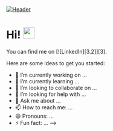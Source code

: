 [![Header](https://user-images.githubusercontent.com/22766407/111681774-a492b400-8849-11eb-9ba7-1605549957b3.png "Header")](https://cheems72.herokuapp.com/)

# Hi! <img src="https://raw.githubusercontent.com/MartinHeinz/MartinHeinz/master/wave.gif" width="30px">


<!--
**ulti72/ulti72** is a ✨ _special_ ✨ repository because its `README.md` (this file) appears on your GitHub profile.

<!-- Actual text -->

You can find me on [![LinkedIn][3.2]][3].

<!-- Icons -->
[2.2]: https://raw.githubusercontent.com/MartinHeinz/MartinHeinz/master/linkedin-3-16.png (LinkedIn icon without padding)

<!-- Links to your social media accounts -->
[2]: https://www.linkedin.com/in/ulti72/

Here are some ideas to get you started:

- 🔭 I’m currently working on ...
- 🌱 I’m currently learning ...
- 👯 I’m looking to collaborate on ...
- 🤔 I’m looking for help with ...
- 💬 Ask me about ...
- 📫 How to reach me: ...
- 😄 Pronouns: ...
- ⚡ Fun fact: ...
-->
